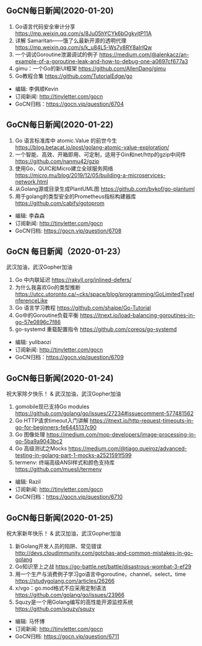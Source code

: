 ## GoCN每日新闻(2020-01-20)

1. Go语言代码安全审计分享 https://mp.weixin.qq.com/s/8Ju05hYCYk6bOgkvjtP11A
2. 详解 Samaritan——饿了么最新开源的透明代理 https://mp.weixin.qq.com/s/k_u84L5-Ws7v8RY8aIrlQw
3. 一个调试Goroutine泄漏调试的例子 https://medium.com/@alenkacz/an-example-of-a-goroutine-leak-and-how-to-debug-one-a0697cf677a3
4. gimu：一个Go的新UI框架 https://github.com/AllenDang/gimu
5. Go教程合集 https://github.com/TutorialEdge/go

* 编辑: 李俱顺Kevin
* 订阅新闻: http://tinyletter.com/gocn
* GoCN归档：https://gocn.vip/question/6704

## GoCN每日新闻(2020-01-22)
1. Go 语言标准库中 atomic.Value 的前世今生 https://blog.betacat.io/post/golang-atomic-value-exploration/
2. 一个智能、高效、开箱即用、可定制，适用于Gin和net/http的gzip中间件 https://github.com/nanmu42/gzip
3. 使用Go，QUIC和Micro建立全球服务网络 https://micro.mu/blog/2019/12/05/building-a-microservices-network.html
4. 从Golang源或目录生成PlantUML图 https://github.com/bykof/go-plantuml
5. 用于golang的类型安全的Prometheus指标构建器库 https://github.com/cabify/gotoprom

* 编辑: 李森森
* 订阅新闻: http://tinyletter.com/gocn
* GoCN归档: https://gocn.vip/question/6708



## GoCN 每日新闻（2020-01-23）
武汉加油，武汉Gopher加油

1. Go 中内联延迟 https://rakyll.org/inlined-defers/
2. 为什么我喜欢Go的类型推断 https://utcc.utoronto.ca/~cks/space/blog/programming/GoLimitedTypeInferenceLike
3. Go 语言学习教程 https://github.com/shaipe/Go-Tutorial
4. Go中的Goroutine负载平衡 https://itnext.io/load-balancing-goroutines-in-go-57e0896c7f86
5. go-systemd 重载配置指令 https://github.com/coreos/go-systemd

- 编辑: yulibaozi
- 订阅新闻: http://tinyletter.com/gocn
- GoCN归档：https://gocn.vip/question/6709


## GoCN每日新闻(2020-01-24)
祝大家除夕快乐！ & 武汉加油，武汉Gopher加油

1. gomobile现已支持Go modules https://github.com/golang/go/issues/27234#issuecomment-577481562
2. Go HTTP请求timeout入门讲解 https://itnext.io/http-request-timeouts-in-go-for-beginners-fe6445137c90
3. Go 图像处理 https://medium.com/mop-developers/image-processing-in-go-5ba9a9043bc2
4. Go 高级测试之Mocks https://medium.com/@tiago.queiroz/advanced-testing-in-golang-part-1-mocks-a2521591f599
5. termenv: 终端高级ANSI样式和颜色支持库 https://github.com/muesli/termenv

- 编辑: Razil
- 订阅新闻: http://tinyletter.com/gocn
- GoCN归档：https://gocn.vip/question/6710


## GoCN每日新闻(2020-01-25)
祝大家新年快乐！ & 武汉加油，武汉Gopher加油

1. 新Golang开发人员的陷阱、常见错误 http://devs.cloudimmunity.com/gotchas-and-common-mistakes-in-go-golang
2. Go知识至上之战 https://go-battle.net/battle/disastrous-wombat-3-ef29
3. 用一个生产与消费例子学习go语言中goroutine，channel，select，time https://studygolang.com/articles/26266
4. x/vgo：go.mod格式不应采用定制语法 https://github.com/golang/go/issues/23966
5. Squzy是一个用Golang编写的高性能开源监控系统 https://github.com/squzy/squzy

- 编辑: 马怀博 
- 订阅新闻: http://tinyletter.com/gocn
- GoCN归档: https://gocn.vip/question/6711
